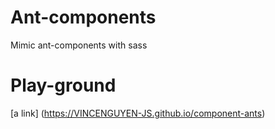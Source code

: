 # Ant-components

Mimic ant-components with sass

# Play-ground

[a link] (https://VINCENGUYEN-JS.github.io/component-ants)
